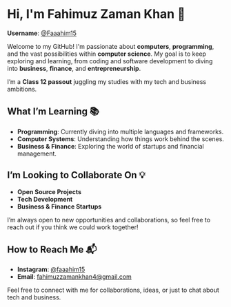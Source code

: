 # Hi, I'm Fahimuz Zaman Khan 👋

**Username**: [@Faaahim15](https://github.com/Faaahim15)

Welcome to my GitHub! I'm passionate about **computers**, **programming**, and the vast possibilities within **computer science**. My goal is to keep exploring and learning, from coding and software development to diving into **business**, **finance**, and **entrepreneurship**.

I’m a **Class 12 passout** juggling my studies with my tech and business ambitions.

## What I’m Learning 📚
- **Programming**: Currently diving into multiple languages and frameworks.
- **Computer Systems**: Understanding how things work behind the scenes.
- **Business & Finance**: Exploring the world of startups and financial management.

## I’m Looking to Collaborate On 💡
- **Open Source Projects**
- **Tech Development**
- **Business & Finance Startups**

I’m always open to new opportunities and collaborations, so feel free to reach out if you think we could work together!

## How to Reach Me 📬
- **Instagram**: [@faaahim15](https://www.instagram.com/faaahim15/)
- **Email**: [fahimuzzamankhan4@gmail.com](mailto:fahimuzzamankhan4@gmail.com)

Feel free to connect with me for collaborations, ideas, or just to chat about tech and business.
